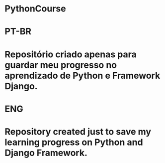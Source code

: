 # PythonCourse

# PT-BR
# Repositório criado apenas para guardar meu progresso no aprendizado de Python e Framework Django.

# ENG
# Repository created just to save my learning progress on Python and Django Framework.
